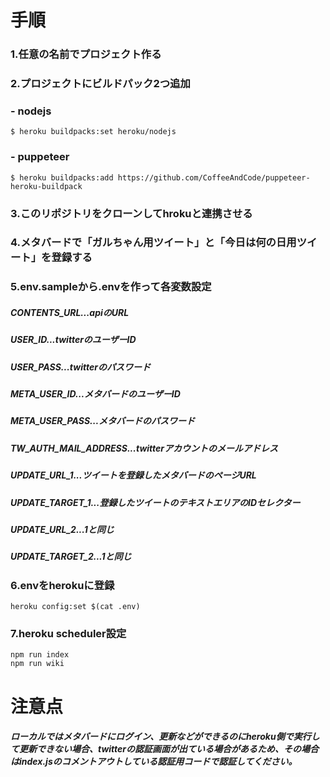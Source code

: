 # 手順

### 1.任意の名前でプロジェクト作る  
### 2.プロジェクトにビルドパック2つ追加
### - nodejs
`$ heroku buildpacks:set heroku/nodejs`
### - puppeteer
`$ heroku buildpacks:add https://github.com/CoffeeAndCode/puppeteer-heroku-buildpack`  
### 3.このリポジトリをクローンしてhrokuと連携させる  
### 4.メタバードで「ガルちゃん用ツイート」と「今日は何の日用ツイート」を登録する  
### 5.env.sampleから.envを作って各変数設定
##### CONTENTS_URL...apiのURL
##### USER_ID...twitterのユーザーID
##### USER_PASS...twitterのパスワード
##### META_USER_ID...メタバードのユーザーID
##### META_USER_PASS...メタバードのパスワード
##### TW_AUTH_MAIL_ADDRESS...twitterアカウントのメールアドレス
##### UPDATE_URL_1...ツイートを登録したメタバードのページURL
##### UPDATE_TARGET_1...登録したツイートのテキストエリアのIDセレクター
##### UPDATE_URL_2...1と同じ
##### UPDATE_TARGET_2...1と同じ  
### 6.envをherokuに登録
`heroku config:set $(cat .env)`  
### 7.heroku scheduler設定
`npm run index`  
`npm run wiki`  

# 注意点
##### ローカルではメタバードにログイン、更新などができるのにheroku側で実行して更新できない場合、twitterの認証画面が出ている場合があるため、その場合はindex.jsのコメントアウトしている認証用コードで認証してください。